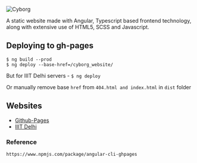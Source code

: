 ![Cyborg](https://drive.google.com/uc?export=view&id=1a13C8iLtDRUqt20RDkDxQZVf1pfzg6bq)

A static website made with Angular, Typescript based frontend technology, along with extensive use of HTML5, SCSS and Javascript.

## Deploying to gh-pages
    $ ng build --prod
    $ ng deploy --base-href=/cyborg_website/
But for IIIT Delhi servers - ```$ ng deploy ```
    
Or manually remove base `href` from `404.html and index.html` in `dist` folder

## Websites
- [Github-Pages](https://cyborg-iiitd.github.io/cyborg_website/)
- [IIIT Delhi](https://cyborg.iiitd.edu.in/)
### Reference
    https://www.npmjs.com/package/angular-cli-ghpages